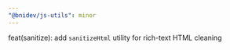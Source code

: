 ```yaml
---
"@bnidev/js-utils": minor
---
```


feat(sanitize): add `sanitizeHtml` utility for rich-text HTML cleaning
